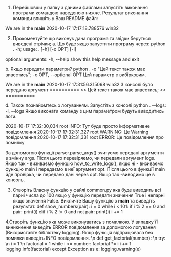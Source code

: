 1. Перейшовши у папку з даними файлами запустіть виконання програми командою наведеною нижче. Результат виконання команди впишіть у Ваш README файл:

We are in the __main__
2020-10-17 17:17:18.788576
win32

2. Прокоментуйте що виконує дана програма та звідки беруться виведені стрічки;
a. Що буде якщо запустити програму через: python . -h;
usage: . [-h] [-o OPT] [-l]

optional arguments:
  -h, --help            show this help message and exit

b. Якщо передати параметри? python . -o "Цей текст також має вивестись";
  -o OPT, --optional OPT
                        Цей параметр є вибірковим.

We are in the __main__
2020-10-17 17:31:56.315068
win32
З консолі було передано аргумент
 ========== >> Цей текст також має вивестись; << ==========

d. Також познайомтесь з логуванням. Запустіть з консолі python . --logs:
  -l, --logs            Якщо виконати команду з цим параметром будуть виводитись логи.

2020-10-17 17:32:30,034 root INFO: Тут буде просто інформативне повідомлення
2020-10-17 17:32:31,327 root WARNING: Це Warning повідомлення
2020-10-17 17:32:31,331 root ERROR: Це повідомлення про помилку


За допомогою функції parser.parse_args() зчитуємо передані аргументи в змінну args. Після цього перевіряємо, чи передали аргумент logs. Якщо так - визиваємо функцію how_to_write_logs(), якщо ні - визиваємо функцію main і передаємо в неї аргумент opt. Після цього в функції main йде провірка, чи передано дані через opt. Якщо так -виводимо це в консоль.

3. Створіть Власну функцію у файлі common.py яка буде виводить всі парні числа до 100 якщо у функцію передати значення True і непарні якщо значення False. Викличте Вашу функцію з __main__ та виведіть результат.
def show_numbers(pair):
    i = 0
    while i < 101:
        if i % 2 == 0 and pair:
            print(i)
        elif i % 2 != 0 and not pair:
            print(i)
        i += 1

4.Створіть функцію яка може виконуватись з помилкою. У випадку її виникнення виведіть ERROR повідомлення за допомогою логування (Використайте бібліотеку logging). Якщо функція відпрацювала без помилки виведіть INFO повідомлення.
\n def get_factorial(number):
\n    try:
\n       i = 1
\n        factorial = 1
        while i <= number:
            factorial *= i
            i += 1
        logging.info(factorial)
    except Exception as e:
        logging.warning(e)



